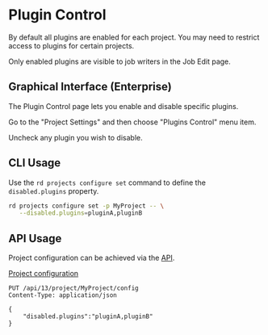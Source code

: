 # Plugin Control

By default all plugins are enabled for each project.
You may need to restrict access to plugins for certain projects.

Only enabled plugins are visible to job writers in the Job Edit page.

## Graphical Interface (Enterprise)

The Plugin Control page lets you enable and disable specific plugins.

Go to the "Project Settings" and then choose "Plugins Control" menu item.

Uncheck any plugin you wish to disable.

## CLI Usage

Use the `rd projects configure set` command to define the `disabled.plugins` property.

```bash
rd projects configure set -p MyProject -- \
   --disabled.plugins=pluginA,pluginB
```

## API Usage

Project configuration can be achieved via the [API](/api/qwcontrol-api.md).

[Project configuration](/api/qwcontrol-api.md#project-configuration)

    PUT /api/13/project/MyProject/config
    Content-Type: application/json

    {
        "disabled.plugins":"pluginA,pluginB"
    }

